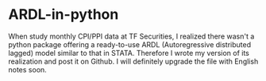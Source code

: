 # ARDL-in-python
When study monthly CPI/PPI data at TF Securities, I realized there wasn't a python package offering a ready-to-use ARDL (Autoregressive distributed lagged) model similar to that in STATA. Therefore I wrote my version of its realization and post it on Github. I will definitely upgrade the file with English notes soon.
